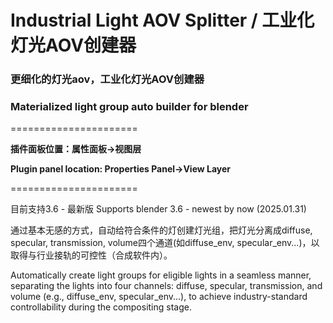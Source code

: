 # Industrial Light AOV Splitter / 工业化灯光AOV创建器

### 更细化的灯光aov，工业化灯光AOV创建器

### Materialized light group auto builder for blender
======================

**插件面板位置：属性面板→视图层**

**Plugin panel location: Properties Panel→View Layer**

======================

目前支持3.6 - 最新版 Supports blender 3.6 - newest by now (2025.01.31)

通过基本无感的方式，自动给符合条件的灯创建灯光组，把灯光分离成diffuse, specular, transmission, volume四个通道(如diffuse_env, specular_env...)，以取得与行业接轨的可控性（合成软件内）。

Automatically create light groups for eligible lights in a seamless manner, separating the lights into four channels: diffuse, specular, transmission, and volume (e.g., diffuse_env, specular_env...), to achieve industry-standard controllability during the compositing stage.
